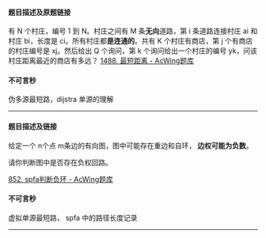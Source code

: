 #### 题目描述及原题链接

有 N 个村庄，编号 1 到 N。村庄之间有 M 条**无向**道路，第 i 条道路连接村庄 ai 和村庄 bi，长度是 ci。所有村庄都**是连通的**。共有 K 个村庄有商店，第 j 个有商店的村庄编号是 xj。然后给出 Q 个询问，第 k 个询问给出一个村庄的编号 yk，问该村庄距离最近的商店有多远？
[1488. 最短距离 - AcWing题库](https://www.acwing.com/problem/content/1490/)

#### 不可言秒

 伪多源最短路，dijstra 单源的理解


---
#### 题目描述及链接
给定一个 n个点 m条边的有向图，图中可能存在重边和自环， **边权可能为负数**。

请你判断图中是否存在负权回路。

[852. spfa判断负环 - AcWing题库](https://www.acwing.com/problem/content/854/)

#### 不可言秒
虚拟单源最短路，  spfa 中的路径长度记录





---
